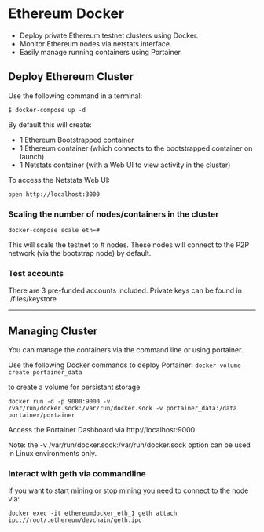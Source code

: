 # Ethereum Docker

* Deploy private Ethereum testnet clusters using Docker.
* Monitor Ethereum nodes via netstats interface.
* Easily manage running containers using Portainer.

## Deploy Ethereum Cluster

Use the following command in a terminal:

```$ docker-compose up -d```

By default this will create:

* 1 Ethereum Bootstrapped container
* 1 Ethereum container (which connects to the bootstrapped container on launch)
* 1 Netstats container (with a Web UI to view activity in the cluster)

To access the Netstats Web UI:

```open http://localhost:3000```

### Scaling the number of nodes/containers in the cluster

```docker-compose scale eth=#```

This will scale the testnet to # nodes. These nodes will connect to the P2P network (via the bootstrap node)
by default.

### Test accounts

There are 3 pre-funded accounts included.
Private keys can be found in ./files/keystore

----
## Managing Cluster

You can manage the containers via the command line or using portainer.

Use the following Docker commands to deploy Portainer:
```docker volume create portainer_data```

to create a volume for persistant storage

```docker run -d -p 9000:9000 -v /var/run/docker.sock:/var/run/docker.sock -v portainer_data:/data portainer/portainer```

Access the Portainer Dashboard via http://localhost:9000

Note: the -v /var/run/docker.sock:/var/run/docker.sock option can be used in Linux environments only.


### Interact with geth via commandline

If you want to start mining or stop mining you need to connect to the node via:
```
docker exec -it ethereumdocker_eth_1 geth attach ipc://root/.ethereum/devchain/geth.ipc
```

